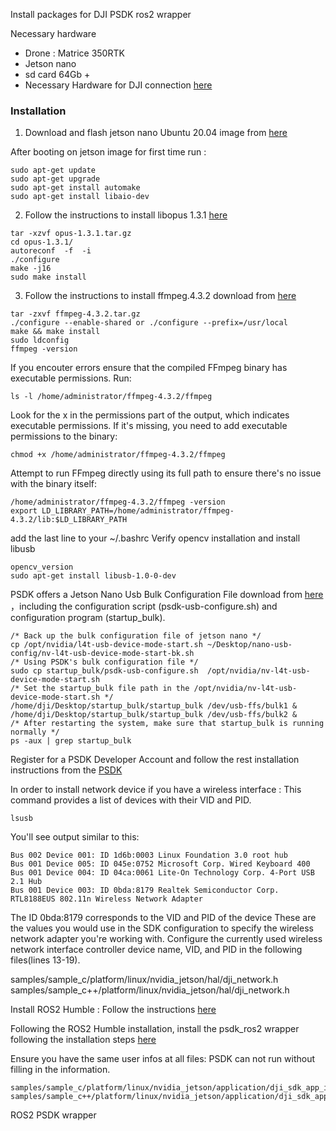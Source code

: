 Install packages for DJI PSDK ros2 wrapper

Necessary hardware
* Drone : Matrice 350RTK
* Jetson nano
* sd card 64Gb +
* Necessary Hardware for DJI connection [here](https://developer.dji.com/doc/payload-sdk-tutorial/en/quick-start/quick-guide/jetson-nano.html)

### Installation
1) Download and flash jetson nano Ubuntu 20.04 image from [here](https://github.com/Qengineering/Jetson-Nano-Ubuntu-20-image)

After booting on jetson image for first time run :
```
sudo apt-get update
sudo apt-get upgrade   
sudo apt-get install automake
sudo apt-get install libaio-dev
```

2) Follow the instructions to install libopus 1.3.1 [here](https://opus-codec.org/release/stable/2019/04/12/libopus-1_3_1.html)
```
tar -xzvf opus-1.3.1.tar.gz
cd opus-1.3.1/
autoreconf  -f  -i
./configure
make -j16
sudo make install
``` 

3) Follow the instructions to install ffmpeg.4.3.2 download from [here](https://ffmpeg.org/releases/?C=N;O=D)
```
tar -zxvf ffmpeg-4.3.2.tar.gz
./configure --enable-shared or ./configure --prefix=/usr/local
make && make install
sudo ldconfig
ffmpeg -version
```

If you encouter errors ensure that the compiled FFmpeg binary has executable permissions. Run:
``` 
ls -l /home/administrator/ffmpeg-4.3.2/ffmpeg 
```

Look for the x in the permissions part of the output, which indicates executable permissions. If it's missing, you need to add executable permissions to the binary:
```
chmod +x /home/administrator/ffmpeg-4.3.2/ffmpeg
``` 

Attempt to run FFmpeg directly using its full path to ensure there's no issue with the binary itself:
```
/home/administrator/ffmpeg-4.3.2/ffmpeg -version
export LD_LIBRARY_PATH=/home/administrator/ffmpeg-4.3.2/lib:$LD_LIBRARY_PATH
```
add the last line to your ~/.bashrc
Verify opencv installation and install libusb
```
opencv_version
sudo apt-get install libusb-1.0-0-dev
```
PSDK offers a Jetson Nano Usb Bulk Configuration File download from [here](https://terra-1-g.djicdn.com/71a7d383e71a4fb8887a310eb746b47f/psdk/e-port/usb-bulk-configuration-reference.zip) ，including the configuration script (psdk-usb-configure.sh) and configuration program (startup_bulk).
```
/* Back up the bulk configuration file of jetson nano */
cp /opt/nvidia/l4t-usb-device-mode-start.sh ~/Desktop/nano-usb-config/nv-l4t-usb-device-mode-start-bk.sh
/* Using PSDK's bulk configuration file */
sudo cp startup_bulk/psdk-usb-configure.sh  /opt/nvidia/nv-l4t-usb-device-mode-start.sh
/* Set the startup_bulk file path in the /opt/nvidia/nv-l4t-usb-device-mode-start.sh */
/home/dji/Desktop/startup_bulk/startup_bulk /dev/usb-ffs/bulk1 &
/home/dji/Desktop/startup_bulk/startup_bulk /dev/usb-ffs/bulk2 &
/* After restarting the system, make sure that startup_bulk is running normally */
ps -aux | grep startup_bulk
```

 Register for a PSDK Developer Account and follow the rest installation instructions from the [PSDK](https://developer.dji.com/doc/payload-sdk-tutorial/en/quick-start/quick-guide/jetson-nano.html) 

In order to install network device if you have a wireless interface :
This command provides a list of devices with their VID and PID.
```
lsusb
```
You'll see output similar to this:
```
Bus 002 Device 001: ID 1d6b:0003 Linux Foundation 3.0 root hub
Bus 001 Device 005: ID 045e:0752 Microsoft Corp. Wired Keyboard 400
Bus 001 Device 004: ID 04ca:0061 Lite-On Technology Corp. 4-Port USB 2.1 Hub
Bus 001 Device 003: ID 0bda:8179 Realtek Semiconductor Corp. RTL8188EUS 802.11n Wireless Network Adapter
```

The ID 0bda:8179 corresponds to the VID and PID of the device
These are the values you would use in the SDK configuration to specify the wireless network adapter you're working with. 
Configure the currently used wireless network interface controller device name, VID, and PID in the following files(lines 13-19).

samples/sample_c/platform/linux/nvidia_jetson/hal/dji_network.h
samples/sample_c++/platform/linux/nvidia_jetson/hal/dji_network.h

Install ROS2 Humble :
Follow the instructions [here](https://nvidia-isaac-ros.github.io/getting_started/isaac_ros_buildfarm_cdn.html)

Following the ROS2 Humble installation, install the psdk_ros2 wrapper following the installation steps [here](https://umdlife.github.io/psdk_ros2/documentation/Introduction.html)

Ensure you have the same user infos at all files:
PSDK can not run without filling in the information.

    samples/sample_c/platform/linux/nvidia_jetson/application/dji_sdk_app_info.h
    samples/sample_c++/platform/linux/nvidia_jetson/application/dji_sdk_app_info.h

ROS2 PSDK wrapper 
